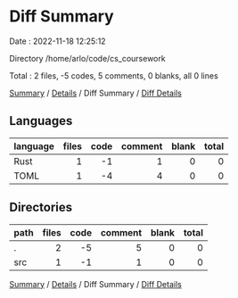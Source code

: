 # Diff Summary

Date : 2022-11-18 12:25:12

Directory /home/arlo/code/cs_coursework

Total : 2 files,  -5 codes, 5 comments, 0 blanks, all 0 lines

[Summary](results.md) / [Details](details.md) / Diff Summary / [Diff Details](diff-details.md)

## Languages
| language | files | code | comment | blank | total |
| :--- | ---: | ---: | ---: | ---: | ---: |
| Rust | 1 | -1 | 1 | 0 | 0 |
| TOML | 1 | -4 | 4 | 0 | 0 |

## Directories
| path | files | code | comment | blank | total |
| :--- | ---: | ---: | ---: | ---: | ---: |
| . | 2 | -5 | 5 | 0 | 0 |
| src | 1 | -1 | 1 | 0 | 0 |

[Summary](results.md) / [Details](details.md) / Diff Summary / [Diff Details](diff-details.md)